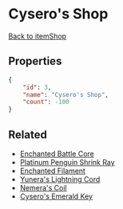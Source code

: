 # Cysero's Shop

<no description available>

[Back to itemShop](../item-shops.md)

## Properties

```json
{
    "id": 3,
    "name": "Cysero's Shop",
    "count": -100
}
```

## Related

- [Enchanted Battle Core](../items/469-enchanted-battle-core.md)
- [Platinum Penguin Shrink Ray](../items/551-platinum-penguin-shrink-ray.md)
- [Enchanted Filament](../items/1562-enchanted-filament.md)
- [Yunera's Lightning Cord](../items/2441-yunera-s-lightning-cord.md)
- [Nemera's Coil](../items/2442-nemera-s-coil.md)
- [Cysero's Emerald Key](../items/15629-cysero-s-emerald-key.md)

